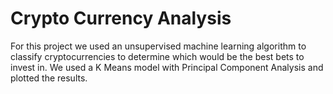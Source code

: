 # Crypto Currency Analysis

For this project we used an unsupervised machine learning algorithm to classify cryptocurrencies to determine which would be the best bets to invest in. We used a K Means model with Principal Component Analysis and plotted the results.
